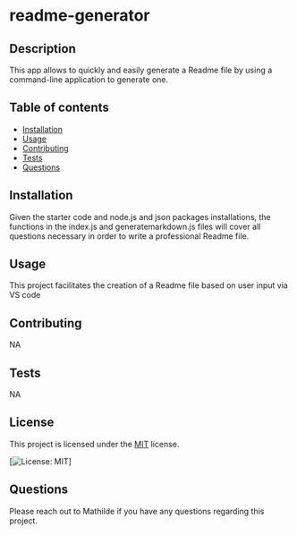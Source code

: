 # readme-generator

  ## Description  
  This app allows to quickly and easily generate a Readme file by using a command-line application to generate one.

  ## Table of contents
  - [Installation](#Installation)
  - [Usage](#usage)
  - [Contributing](#contributing)
  - [Tests](#tests)
  - [Questions](#questions)

  ## Installation
  Given the starter code and node.js and json packages installations, the functions in the index.js and generatemarkdown.js files will cover all questions necessary in order to write a professional Readme file.

  ## Usage
  This project facilitates the creation of a Readme file based on user input via VS code

  ## Contributing
  NA
 
  ## Tests
  NA

  ## License

This project is licensed under the [MIT](https://opensource.org/licenses/MIT) license.

[![License: MIT](https://img.shields.io/badge/license-MIT-blue)] 

  ## Questions  
  Please reach out to Mathilde if you have any questions regarding this project.

